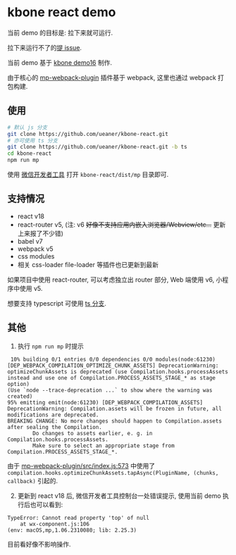# kbone react demo

当前 demo 的目标是: 拉下来就可运行.

拉下来运行不了的[提 issue].

当前 demo 基于 [kbone demo16] 制作.

由于核心的 [mp-webpack-plugin] 插件基于 webpack, 这里也通过 webpack 打包构建.

## 使用

```sh
# 默认 js 分支
git clone https://github.com/ueaner/kbone-react.git
# 亦可使用 ts 分支
git clone https://github.com/ueaner/kbone-react.git -b ts
cd kbone-react
npm run mp
```

使用 [微信开发者工具] 打开 `kbone-react/dist/mp` 目录即可.

## 支持情况

- react v18
- react-router v5, (注: v6 ~~好像不支持应用内嵌入浏览器/Webview/etc...~~ 更新上来报了不少错)
- babel v7
- webpack v5
- css modules
- 相关 css-loader file-loader 等插件也已更新到最新

如果项目中使用 react-router, 可以考虑独立出 router 部分, Web 端使用 v6, 小程序中使用 v5.

想要支持 typescript 可使用 [ts 分支].


## 其他

1. 执行 `npm run mp` 时提示

```
 10% building 0/1 entries 0/0 dependencies 0/0 modules(node:61230) [DEP_WEBPACK_COMPILATION_OPTIMIZE_CHUNK_ASSETS] DeprecationWarning: optimizeChunkAssets is deprecated (use Compilation.hooks.processAssets instead and use one of Compilation.PROCESS_ASSETS_STAGE_* as stage option)
(Use `node --trace-deprecation ...` to show where the warning was created)
95% emitting emit(node:61230) [DEP_WEBPACK_COMPILATION_ASSETS] DeprecationWarning: Compilation.assets will be frozen in future, all modifications are deprecated.
BREAKING CHANGE: No more changes should happen to Compilation.assets after sealing the Compilation.
        Do changes to assets earlier, e. g. in Compilation.hooks.processAssets.
        Make sure to select an appropriate stage from Compilation.PROCESS_ASSETS_STAGE_*.
```

由于 [mp-webpack-plugin/src/index.js:573] 中使用了 `compilation.hooks.optimizeChunkAssets.tapAsync(PluginName, (chunks, callback)` 引起的.

2. 更新到 react v18 后, 微信开发者工具控制台一处错误提示, 使用当前 demo 执行后也可以看到:

```
TypeError: Cannot read property 'top' of null
    at wx-component.js:106
(env: macOS,mp,1.06.2310080; lib: 2.25.3)
```

目前看好像不影响操作.

[kbone demo16]: https://github.com/Tencent/kbone/tree/develop/examples/demo16
[mp-webpack-plugin]: https://github.com/Tencent/kbone/tree/develop/packages/mp-webpack-plugin
[mp-webpack-plugin/src/index.js:573]: https://github.com/Tencent/kbone/blob/develop/packages/mp-webpack-plugin/src/index.js#L573
[微信开发者工具]: https://developers.weixin.qq.com/miniprogram/dev/devtools/download.html
[ts 分支]: https://github.com/ueaner/kbone-react/tree/ts
[提 issue]: https://github.com/ueaner/kbone-react/issues/new
